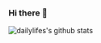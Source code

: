 ### Hi there 👋

<!--✨🔭🌱👯🤔💬📫😄⚡

<a href="https://www.youtube.com/c/heatonresearch">
<img src="https://res.cloudinary.com/importdata/image/upload/v1595012354/yt_logo_jjgys4.png" alt="drawing" width="100"/>
&nbsp;&nbsp;&nbsp;&nbsp;
<a href="https://medium.com/@heatonresearch">
<img src="https://res.cloudinary.com/importdata/image/upload/v1595012354/medium_mono_hoz0z5.png" alt="drawing" width="35"/>
&nbsp;&nbsp;&nbsp;&nbsp;
<a href="https://twitter.com/jeffheaton">
<img src="https://res.cloudinary.com/importdata/image/upload/v1595012924/Twitter_Logo_Blue_gbtagu.png" alt="drawing" width="40"/>
&nbsp;&nbsp;&nbsp;&nbsp;
<a href="https://www.linkedin.com/in/jeffheaton/">
<img src="https://res.cloudinary.com/importdata/image/upload/v1595012354/linkedin_t9qiwy.png" alt="drawing" width="100"/>
&nbsp;&nbsp;&nbsp;&nbsp;
<a href="https://www.kaggle.com/jeffheaton">
<img src="https://res.cloudinary.com/importdata/image/upload/v1595012924/kaggle_ksaktb.png" alt="drawing" width="75"/>

-->


![dailylifes's github stats](https://github-readme-stats.vercel.app/api?username=dailylifes)
